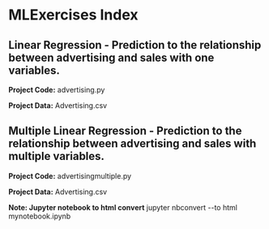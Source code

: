 # MLExercises Index

## Linear Regression - Prediction to the relationship between advertising and sales with one variables.

**Project Code:** 
advertising.py

**Project Data:**
Advertising.csv

## Multiple Linear Regression - Prediction to the relationship between advertising and sales with multiple variables.

**Project Code:** 
advertisingmultiple.py

**Project Data:**
Advertising.csv

**Note: Jupyter notebook to html convert**
jupyter nbconvert --to html mynotebook.ipynb

